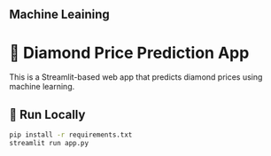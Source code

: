 ## Machine Leaining 
# 💎 Diamond Price Prediction App

This is a Streamlit-based web app that predicts diamond prices using machine learning.

## 🚀 Run Locally

```bash
pip install -r requirements.txt
streamlit run app.py
